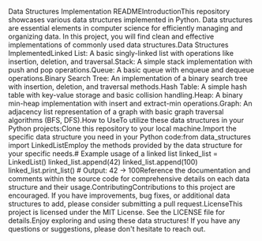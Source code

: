 
Data Structures Implementation READMEIntroductionThis repository showcases various data structures implemented in Python. Data structures are essential elements in computer science for efficiently managing and organizing data. In this project, you will find clean and effective implementations of commonly used data structures.Data Structures ImplementedLinked List: A basic singly-linked list with operations like insertion, deletion, and traversal.Stack: A simple stack implementation with push and pop operations.Queue: A basic queue with enqueue and dequeue operations.Binary Search Tree: An implementation of a binary search tree with insertion, deletion, and traversal methods.Hash Table: A simple hash table with key-value storage and basic collision handling.Heap: A binary min-heap implementation with insert and extract-min operations.Graph: An adjacency list representation of a graph with basic graph traversal algorithms (BFS, DFS).How to UseTo utilize these data structures in your Python projects:Clone this repository to your local machine.Import the specific data structure you need in your Python code:from data_structures import LinkedListEmploy the methods provided by the data structure for your specific needs.# Example usage of a linked list
linked_list = LinkedList()
linked_list.append(42)
linked_list.append(100)
linked_list.print_list()  # Output: 42 -> 100Reference the documentation and comments within the source code for comprehensive details on each data structure and their usage.ContributingContributions to this project are encouraged. If you have improvements, bug fixes, or additional data structures to add, please consider submitting a pull request.LicenseThis project is licensed under the MIT License. See the LICENSE file for details.Enjoy exploring and using these data structures! If you have any questions or suggestions, please don't hesitate to reach out.